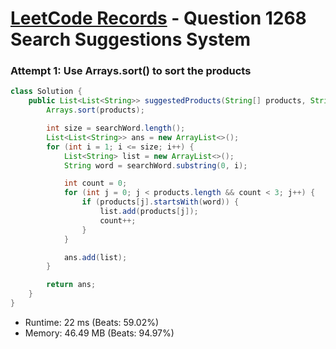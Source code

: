 # [LeetCode Records](../../README.md) - Question 1268 Search Suggestions System

### Attempt 1: Use Arrays.sort() to sort the products
```java
class Solution {
    public List<List<String>> suggestedProducts(String[] products, String searchWord) {
        Arrays.sort(products);

        int size = searchWord.length();
        List<List<String>> ans = new ArrayList<>();
        for (int i = 1; i <= size; i++) {
            List<String> list = new ArrayList<>();
            String word = searchWord.substring(0, i);

            int count = 0;
            for (int j = 0; j < products.length && count < 3; j++) {
                if (products[j].startsWith(word)) {
                    list.add(products[j]);
                    count++;
                }
            }

            ans.add(list);
        }

        return ans;
    }
}
```
- Runtime: 22 ms (Beats: 59.02%)
- Memory: 46.49 MB (Beats: 94.97%)

<br>
